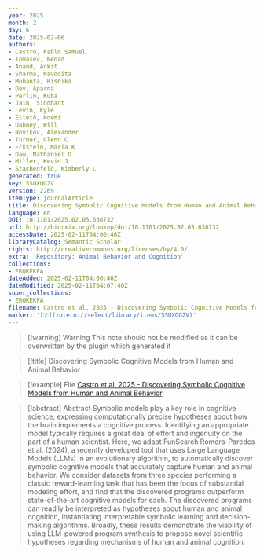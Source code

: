 ```yaml
---
year: 2025
month: 2
day: 6
date: 2025-02-06
authors:
- Castro, Pablo Samuel
- Tomasev, Nenad
- Anand, Ankit
- Sharma, Navodita
- Mohanta, Rishika
- Dev, Aparna
- Perlin, Kuba
- Jain, Siddhant
- Levin, Kyle
- Éltető, Noémi
- Dabney, Will
- Novikov, Alexander
- Turner, Glenn C
- Eckstein, Maria K
- Daw, Nathaniel D
- Miller, Kevin J
- Stachenfeld, Kimberly L
generated: true
key: SSUXQG2V
version: 2269
itemType: journalArticle
title: Discovering Symbolic Cognitive Models from Human and Animal Behavior
language: en
DOI: 10.1101/2025.02.05.636732
url: http://biorxiv.org/lookup/doi/10.1101/2025.02.05.636732
accessDate: 2025-02-11T04:00:46Z
libraryCatalog: Semantic Scholar
rights: http://creativecommons.org/licenses/by/4.0/
extra: 'Repository: Animal Behavior and Cognition'
collections:
- ERQKEKFA
dateAdded: 2025-02-11T04:00:46Z
dateModified: 2025-02-11T04:07:40Z
super_collections:
- ERQKEKFA
filename: Castro et al. 2025 - Discovering Symbolic Cognitive Models from Human and Animal Behavior
marker: '[🇿](zotero://select/library/items/SSUXQG2V)'
---
```



 > 
 > \[!warning\] Warning
 > This note should not be modified as it can be overwritten by the plugin which generated it

 > 
 > \[!title\] Discovering Symbolic Cognitive Models from Human and Animal Behavior

 > 
 > \[!example\] File
 > [Castro et al. 2025 - Discovering Symbolic Cognitive Models from Human and Animal Behavior](Castro%20et%20al.%202025%20-%20Discovering%20Symbolic%20Cognitive%20Models%20from%20Human%20and%20Animal%20Behavior.pdf)

 > 
 > \[!abstract\] Abstract
 > Symbolic models play a key role in cognitive science, expressing computationally precise hypotheses about how the brain implements a cognitive process. Identifying an appropriate model typically requires a great deal of effort and ingenuity on the part of a human scientist. Here, we adapt FunSearch Romera-Paredes et al. (2024), a recently developed tool that uses Large Language Models (LLMs) in an evolutionary algorithm, to automatically discover symbolic cognitive models that accurately capture human and animal behavior. We consider datasets from three species performing a classic reward-learning task that has been the focus of substantial modeling effort, and find that the discovered programs outperform state-of-the-art cognitive models for each. The discovered programs can readily be interpreted as hypotheses about human and animal cognition, instantiating interpretable symbolic learning and decision-making algorithms. Broadly, these results demonstrate the viability of using LLM-powered program synthesis to propose novel scientific hypotheses regarding mechanisms of human and animal cognition.
